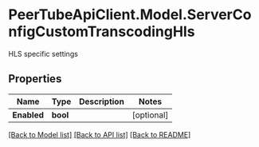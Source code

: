 # PeerTubeApiClient.Model.ServerConfigCustomTranscodingHls
HLS specific settings

## Properties

Name | Type | Description | Notes
------------ | ------------- | ------------- | -------------
**Enabled** | **bool** |  | [optional] 

[[Back to Model list]](../README.md#documentation-for-models) [[Back to API list]](../README.md#documentation-for-api-endpoints) [[Back to README]](../README.md)

